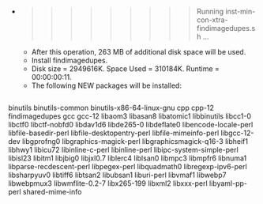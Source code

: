 * >>>>>>>>> Running inst-min-con-xtra-findimagedupes.sh ...
  * After this operation, 263 MB of additional disk space will be used.
  * Install findimagedupes.
  * Disk size = 2949616K. Space Used = 310184K. Runtime = 00:00:00:11.
  * The following NEW packages will be installed:
  ```bash
binutils binutils-common binutils-x86-64-linux-gnu cpp cpp-12
findimagedupes gcc gcc-12 libaom3 libasan8
libatomic1 libbinutils libcc1-0 libctf0 libctf-nobfd0
libdav1d6 libde265-0 libdeflate0 libencode-locale-perl libfile-basedir-perl
libfile-desktopentry-perl libfile-mimeinfo-perl libgcc-12-dev libgprofng0 libgraphics-magick-perl
libgraphicsmagick-q16-3 libheif1 libhwy1 libicu72 libinline-c-perl
libinline-perl libipc-system-simple-perl libisl23 libitm1 libjbig0
libjxl0.7 liblerc4 liblsan0 libmpc3 libmpfr6
libnuma1 libparse-recdescent-perl libpegex-perl libquadmath0 libregexp-ipv6-perl
libsharpyuv0 libtiff6 libtsan2 libubsan1 liburi-perl
libvmaf1 libwebp7 libwebpmux3 libwmflite-0.2-7 libx265-199
libxml2 libxxx-perl libyaml-pp-perl shared-mime-info
  ```
